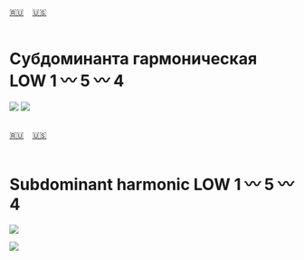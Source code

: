 <span id="ru"><a href='#ru'>🇷🇺</a> &nbsp;&nbsp;&nbsp;<a href='#en'>🇺🇸</a> &nbsp;&nbsp;&nbsp;</span><br><br>

# Субдоминанта гармоническая LOW   1 〰 5 〰 4

![](https://github.com/user-attachments/assets/6633b97c-f2bf-4b5b-b70f-565686afd2dc)
![](https://github.com/stolbitsa/stolbitsa/assets/149964365/fe11dc4f-e468-46c4-beb7-b33eb354ebcc)<br><br>

<span id="en"><a href='#ru'>🇷🇺</a> &nbsp;&nbsp;&nbsp;<a href='#en'>🇺🇸</a> &nbsp;&nbsp;&nbsp;</span><br><br>

# Subdominant harmonic LOW   1 〰 5 〰 4

![](https://github.com/user-attachments/assets/6633b97c-f2bf-4b5b-b70f-565686afd2dc)


![](https://github.com/stolbitsa/stolbitsa/assets/149964365/fe11dc4f-e468-46c4-beb7-b33eb354ebcc)
<br><br>

